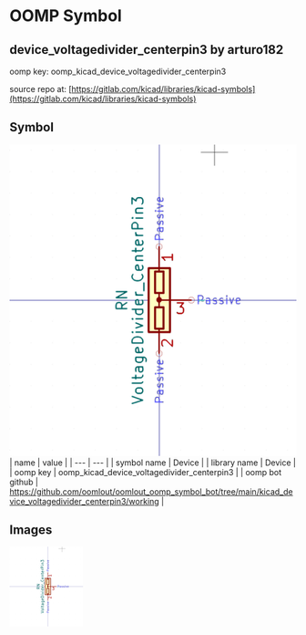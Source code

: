 # OOMP Symbol  
## device_voltagedivider_centerpin3  by arturo182  
  
oomp key: oomp_kicad_device_voltagedivider_centerpin3  
  
source repo at: [https://gitlab.com/kicad/libraries/kicad-symbols](https://gitlab.com/kicad/libraries/kicad-symbols)  
## Symbol  
  
[![working.png](working_600.png)](working.png)  
| name | value | 
| --- | --- | 
| symbol name | Device | 
| library name | Device | 
| oomp key | oomp_kicad_device_voltagedivider_centerpin3 | 
| oomp bot github | https://github.com/oomlout/oomlout_oomp_symbol_bot/tree/main/kicad_device_voltagedivider_centerpin3/working | 
## Images  
  
[![working.png](working_140.png)](working.png)  
